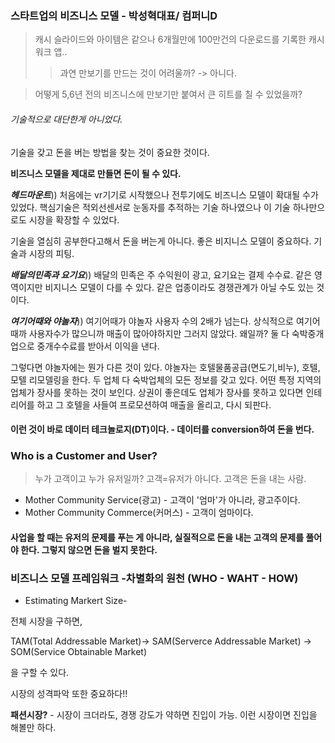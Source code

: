 ### 스타트업의 비즈니스 모델 - 박성혁대표/ 컴퍼니D


>캐시 슬라이드와 아이템은 같으나
6개월만에 100만건의 다운로드를 기록한 캐시워크 앱..
>> 과연 만보기를 만드는 것이 어려울까? -> 아니다.

>어떻게 5,6년 전의 비즈니스에 만보기만 붙여서 큰 히트를 칠 수 있었을까?

###### 기술적으로 대단한게 아니었다.
기술을 갖고 돈을 버는 방법을 찾는 것이 중요한 것이다. 

<b>비즈니스 모델을 제대로 만들면 돈이 될 수 있다.</b>


***헤드마운트***))
처음에는 vr기기로 시작했으나 전투기에도 비즈니스 모델이 확대될 수가 있었다.
핵심기술은 적외선센서로 눈동자를 추적하는 기술 하나였으나 이 기술 하나만으로도 시장을 확장할 수 있었다.

기술을 열심히 공부한다고해서 돈을 버는게 아니다. 좋은 비지니스 모델이 중요하다. 기술과 시장의 피팅.

>
***배달의민족과 요기요***))
배달의 민족은 주 수익원이 광고, 요기요는 결제 수수료. 같은 영역이지만 비지니스 모델이 다를 수 있다. 같은 업종이라도
경쟁관계가 아닐 수도 있는 것이다.

***여기어때와 야놀자***))
여기어때가 야놀자 사용자 수의 2배가 넘는다. 상식적으로 여기어때까 사용자수가 많으니까 매출이 많아야하지만 그러지 않았다. 왜일까?
둘 다 숙박중개업으로 중개수수료를 받아서 이익을 낸다. 

그렇다면 야놀자에는 뭔가 다른 것이 있다.
야놀자는 호텔물품공급(면도기,비누), 호텔,모텔 리모델링을 한다.
두 업체 다 숙박업체의 모든 정보를 갖고 있다. 어떤 특정 지역의 업체가 장사를 못하는 것이 보인다. 상권이 좋은데도 업체가 장사를 못하고 있다면
인테리어를 하고 그 호텔을 사들여 프로모션하여 매출을 올리고, 다시 되판다. 

#### 이런 것이 바로 데이터 테크놀로지(DT)이다. - 데이터를 conversion하여 돈을 번다.


### Who is a Customer and User?
>누가 고객이고 누가 유저일까?
고객=유저가 아니다.
고객은 돈을 내는 사람. 
- Mother Community Service(광고) - 고객이 '엄마'가 아니라, 광고주이다.
- Mother Community Commerce(커머스) - 고객이 엄마이다.

#### 사업을 할 때는 유저의 문제를 푸는 게 아니라, 실질적으로 돈을 내는 고객의 문제를 풀어야 한다. 그렇지 않으면 돈을 벌지 못한다.


### 비즈니스 모델 프레임워크 -차별화의 원천 (WHO - WAHT - HOW)
- Estimating Markert Size-

전체 시장을 구하면, <p>TAM(Total Addressable Market)-> SAM(Serverce Addressable Market) -> SOM(Service Obtainable Market)</p>을 구할 수 있다.

시장의 성격파악 또한 중요하다!!

**패션시장?** - 시장이 크더라도, 경쟁 강도가 약하면 진입이 가능. 이런 시장이면 진입을 해볼만 하다.
